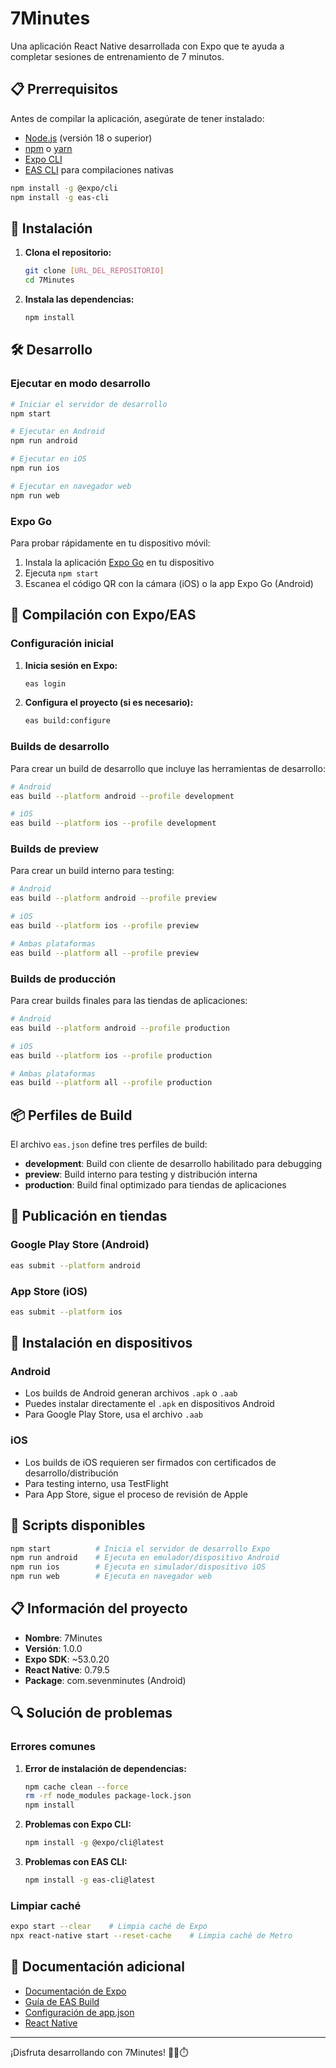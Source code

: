 # 7Minutes

Una aplicación React Native desarrollada con Expo que te ayuda a completar sesiones de entrenamiento de 7 minutos.

## 📋 Prerrequisitos

Antes de compilar la aplicación, asegúrate de tener instalado:

- [Node.js](https://nodejs.org/) (versión 18 o superior)
- [npm](https://www.npmjs.com/) o [yarn](https://yarnpkg.com/)
- [Expo CLI](https://docs.expo.dev/get-started/installation/)
- [EAS CLI](https://docs.expo.dev/eas/cli/introduction/) para compilaciones nativas

```bash
npm install -g @expo/cli
npm install -g eas-cli
```

## 🚀 Instalación

1. **Clona el repositorio:**
   ```bash
   git clone [URL_DEL_REPOSITORIO]
   cd 7Minutes
   ```

2. **Instala las dependencias:**
   ```bash
   npm install
   ```

## 🛠️ Desarrollo

### Ejecutar en modo desarrollo

```bash
# Iniciar el servidor de desarrollo
npm start

# Ejecutar en Android
npm run android

# Ejecutar en iOS
npm run ios

# Ejecutar en navegador web
npm run web
```

### Expo Go

Para probar rápidamente en tu dispositivo móvil:

1. Instala la aplicación [Expo Go](https://expo.dev/client) en tu dispositivo
2. Ejecuta `npm start`
3. Escanea el código QR con la cámara (iOS) o la app Expo Go (Android)

## 📱 Compilación con Expo/EAS

### Configuración inicial

1. **Inicia sesión en Expo:**
   ```bash
   eas login
   ```

2. **Configura el proyecto (si es necesario):**
   ```bash
   eas build:configure
   ```

### Builds de desarrollo

Para crear un build de desarrollo que incluye las herramientas de desarrollo:

```bash
# Android
eas build --platform android --profile development

# iOS  
eas build --platform ios --profile development
```

### Builds de preview

Para crear un build interno para testing:

```bash
# Android
eas build --platform android --profile preview

# iOS
eas build --platform ios --profile preview

# Ambas plataformas
eas build --platform all --profile preview
```

### Builds de producción

Para crear builds finales para las tiendas de aplicaciones:

```bash
# Android
eas build --platform android --profile production

# iOS
eas build --platform ios --profile production

# Ambas plataformas
eas build --platform all --profile production
```

## 📦 Perfiles de Build

El archivo `eas.json` define tres perfiles de build:

- **development**: Build con cliente de desarrollo habilitado para debugging
- **preview**: Build interno para testing y distribución interna
- **production**: Build final optimizado para tiendas de aplicaciones

## 🏪 Publicación en tiendas

### Google Play Store (Android)

```bash
eas submit --platform android
```

### App Store (iOS)

```bash
eas submit --platform ios
```

## 📱 Instalación en dispositivos

### Android
- Los builds de Android generan archivos `.apk` o `.aab`
- Puedes instalar directamente el `.apk` en dispositivos Android
- Para Google Play Store, usa el archivo `.aab`

### iOS
- Los builds de iOS requieren ser firmados con certificados de desarrollo/distribución
- Para testing interno, usa TestFlight
- Para App Store, sigue el proceso de revisión de Apple

## 🔧 Scripts disponibles

```bash
npm start          # Inicia el servidor de desarrollo Expo
npm run android    # Ejecuta en emulador/dispositivo Android
npm run ios        # Ejecuta en simulador/dispositivo iOS
npm run web        # Ejecuta en navegador web
```

## 📋 Información del proyecto

- **Nombre**: 7Minutes
- **Versión**: 1.0.0
- **Expo SDK**: ~53.0.20
- **React Native**: 0.79.5
- **Package**: com.sevenminutes (Android)

## 🔍 Solución de problemas

### Errores comunes

1. **Error de instalación de dependencias:**
   ```bash
   npm cache clean --force
   rm -rf node_modules package-lock.json
   npm install
   ```

2. **Problemas con Expo CLI:**
   ```bash
   npm install -g @expo/cli@latest
   ```

3. **Problemas con EAS CLI:**
   ```bash
   npm install -g eas-cli@latest
   ```

### Limpiar caché

```bash
expo start --clear    # Limpia caché de Expo
npx react-native start --reset-cache    # Limpia caché de Metro
```

## 📖 Documentación adicional

- [Documentación de Expo](https://docs.expo.dev/)
- [Guía de EAS Build](https://docs.expo.dev/build/introduction/)
- [Configuración de app.json](https://docs.expo.dev/workflow/configuration/)
- [React Native](https://reactnative.dev/docs/getting-started)

---

¡Disfruta desarrollando con 7Minutes! 🏃‍♂️⏱️ 